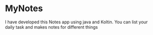 # MyNotes
I have developed this Notes app using java and Koltin. You can list your daily task and makes notes for different things   
